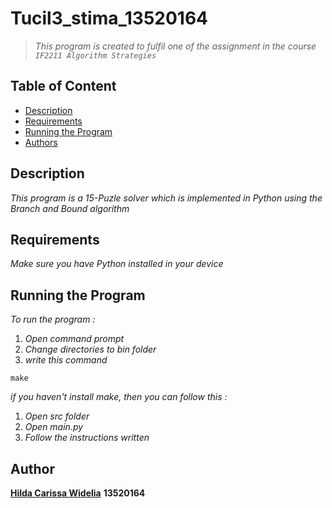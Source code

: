 # Tucil3_stima_13520164

>_This program is created to fulfil one of the assignment in the course `IF2211 Algorithm Strategies`_<br/>
>

## Table of Content
* [Description](#Description)
* [Requirements](#Requirements)
* [Running the Program](#Running-the-Program)
* [Authors](#Authors)

## Description
_This program is a 15-Puzle solver which is implemented in Python using the Branch and Bound algorithm_

## Requirements
_Make sure you have Python installed in your device_

## Running the Program
_To run the program :_
1. _Open command prompt_
2. _Change directories to bin folder_
3. _write this command_
```
make
```
_if you haven't install make, then you can follow this :_
1. _Open src folder_
2. _Open main.py_
3. _Follow the instructions written_
## Author
<tr>
      <td><a href="https://github.com/hcarissa"><b>Hilda Carissa Widelia</b></a></td>
      <td><b>13520164</b></td>
    </tr>